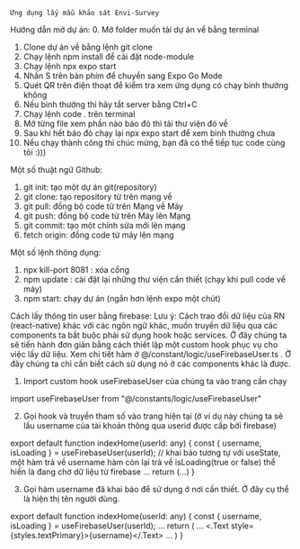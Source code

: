     Ứng dụng lấy mẫu khảo sát Envi-Survey

Hướng dẫn mở dự án:
0. Mở folder muốn tải dự án vể bằng terminal
1. Clone dự án về bằng lệnh git clone
2. Chạy lệnh npm install để cài đặt node-module
3. Chạy lệnh npx expo start
4. Nhấn S trên bàn phím để chuyển sang Expo Go Mode
5. Quét QR trên điện thoạt để kiểm tra xem ứng dụng có chạy bình thường không
6. Nếu bình thường thì hãy tắt server bằng Ctrl+C
7. Chạy lệnh code . trên terminal
8. Mở từng file xem phần nào báo đỏ thì tải thư viện đó về
9. Sau khi hết báo đỏ chạy lại  npx expo start để xem bình thường chưa
10. Nếu chạy thành công thì chúc mừng, bạn đã có thể tiếp tục code cùng tôi :)))


Một số thuật ngữ Github:
1. git init: tạo một dự án git(repository)
2. git clone: tạo repository từ trên mạng về
3. git pull: đồng bộ code từ trên Mạng về Máy
4. git push: đồng bộ code từ trên Máy lên Mạng
5. git commit: tạo một chỉnh sửa mới lên mạng
6. fetch origin: đồng code từ máy lên mạng 


Một số lệnh thông dụng:
1. npx kill-port 8081 : xóa cổng
2. npm update : cài đặt lại những thư viện cần thiết (chạy khi pull code về máy)
3. npm start: chạy dự án (ngắn hơn lệnh expo một chút)


Cách lấy thông tin user bằng firebase:
Lưu ý: Cách trao đổi dữ liệu của RN (react-native) khác với các ngôn ngữ khác, muốn truyền dữ liệu qua các components ta bắt buộc phải sử dụng hook hoặc services. Ở đây chúng ta sẽ tiến hành đơn giản bằng cách thiết lập một custom hook phục vụ cho việc lấy dữ liệu. Xem chi tiết hàm ở @/constant/logic/useFirebaseUser.ts . Ở đây chúng ta chỉ cần biết cách sử dụng nó ở các components khác là được.
1. Import custom hook useFirebaseUser của chúng ta vào trang cần chạy

import useFirebaseUser from "@/constants/logic/useFirebaseUser"

2. Gọi hook và truyền tham số vào trang hiện tại (ở ví dụ này chúng ta sẽ lấu username của tài khoản thông qua userid được cấp bởi firebase)

export default function indexHome(userId: any) {
  const { username, isLoading } = useFirebaseUser(userId);
    // khai báo tương tự với useState, một hàm trả về username hàm còn lại trả về isLoading(true or false) thể hiển là đang chờ dữ liệu từ firebase
  ...
  return (...)
}

3.  Gọi hàm username đã khai báo để sử dụng ở nơi cần thiết. Ở đây cụ thể là hiện thị tên người dùng.

export default function indexHome(userId: any) {
  const { username, isLoading } = useFirebaseUser(userId);
  ...
  return (
    ...
    <.Text style={styles.textPrimary}>{username}</.Text>
    ...
  )
}

